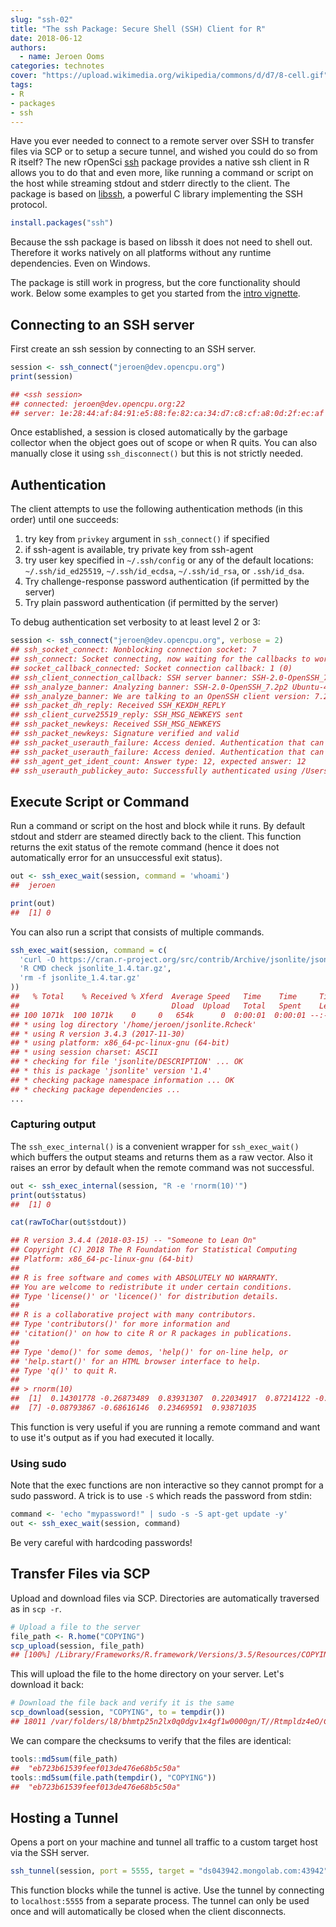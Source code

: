 ```yaml
---
slug: "ssh-02"
title: "The ssh Package: Secure Shell (SSH) Client for R"
date: 2018-06-12
authors:
  - name: Jeroen Ooms
categories: technotes
cover: "https://upload.wikimedia.org/wikipedia/commons/d/d7/8-cell.gif"
tags:
- R
- packages
- ssh
---
```


Have you ever needed to connect to a remote server over SSH to transfer files via SCP or to setup a secure tunnel, and wished you could do so from R itself? The new rOpenSci [ssh](https://cran.r-project.org/web/packages/ssh/index.html) package provides a native ssh client in R allows you to do that and even more, like running a command or script on the host while streaming stdout and stderr directly to the client. The package is based on [libssh](https://www.libssh.org/), a powerful C library implementing the SSH protocol.

```r
install.packages("ssh")
```

Because the ssh package is based on libssh it does not need to shell out. Therefore it works natively on all platforms without any runtime dependencies. Even on Windows.

The package is still work in progress, but the core functionality should work. Below some examples to get you started from the [intro vignette](https://cran.r-project.org/web/packages/ssh/vignettes/intro.html).



## Connecting to an SSH server

First create an ssh session by connecting to an SSH server.


```r
session <- ssh_connect("jeroen@dev.opencpu.org")
print(session)

## <ssh session>
## connected: jeroen@dev.opencpu.org:22
## server: 1e:28:44:af:84:91:e5:88:fe:82:ca:34:d7:c8:cf:a8:0d:2f:ec:af
```

Once established, a session is closed automatically by the garbage collector when the object goes out of scope or when R quits. You can also manually close it using `ssh_disconnect()` but this is not strictly needed.


## Authentication

The client attempts to use the following authentication methods (in this order) until one succeeds:

 1. try key from `privkey` argument in `ssh_connect()` if specified
 2. if ssh-agent is available, try private key from ssh-agent
 3. try user key specified in `~/.ssh/config` or any of the default locations: `~/.ssh/id_ed25519`, `~/.ssh/id_ecdsa`, `~/.ssh/id_rsa`, or `.ssh/id_dsa`.
 4. Try challenge-response password authentication (if permitted by the server)
 5. Try plain password authentication (if permitted by the server)

To debug authentication set verbosity to at least level 2 or 3:

```r
session <- ssh_connect("jeroen@dev.opencpu.org", verbose = 2)
## ssh_socket_connect: Nonblocking connection socket: 7
## ssh_connect: Socket connecting, now waiting for the callbacks to work
## socket_callback_connected: Socket connection callback: 1 (0)
## ssh_client_connection_callback: SSH server banner: SSH-2.0-OpenSSH_7.2p2 Ubuntu-4ubuntu2.4
## ssh_analyze_banner: Analyzing banner: SSH-2.0-OpenSSH_7.2p2 Ubuntu-4ubuntu2.4
## ssh_analyze_banner: We are talking to an OpenSSH client version: 7.2 (70200)
## ssh_packet_dh_reply: Received SSH_KEXDH_REPLY
## ssh_client_curve25519_reply: SSH_MSG_NEWKEYS sent
## ssh_packet_newkeys: Received SSH_MSG_NEWKEYS
## ssh_packet_newkeys: Signature verified and valid
## ssh_packet_userauth_failure: Access denied. Authentication that can continue: publickey
## ssh_packet_userauth_failure: Access denied. Authentication that can continue: publickey
## ssh_agent_get_ident_count: Answer type: 12, expected answer: 12
## ssh_userauth_publickey_auto: Successfully authenticated using /Users/jeroen/.ssh/id_rsa
```

## Execute Script or Command

Run a command or script on the host and block while it runs. By default stdout and stderr are steamed directly back to the client. This function returns the exit status of the remote command (hence it does not automatically error for an unsuccessful exit status). 


```r
out <- ssh_exec_wait(session, command = 'whoami')
##  jeroen

print(out)
##  [1] 0
```

You can also run a script that consists of multiple commands.


```r
ssh_exec_wait(session, command = c(
  'curl -O https://cran.r-project.org/src/contrib/Archive/jsonlite/jsonlite_1.4.tar.gz',
  'R CMD check jsonlite_1.4.tar.gz',
  'rm -f jsonlite_1.4.tar.gz'
))
##   % Total    % Received % Xferd  Average Speed   Time    Time     Time  Current
##                                  Dload  Upload   Total   Spent    Left  Speed
## 100 1071k  100 1071k    0     0   654k      0  0:00:01  0:00:01 --:--:--  654k
## * using log directory '/home/jeroen/jsonlite.Rcheck'
## * using R version 3.4.3 (2017-11-30)
## * using platform: x86_64-pc-linux-gnu (64-bit)
## * using session charset: ASCII
## * checking for file 'jsonlite/DESCRIPTION' ... OK
## * this is package 'jsonlite' version '1.4'
## * checking package namespace information ... OK
## * checking package dependencies ...
...
```

### Capturing output

The `ssh_exec_internal()` is a convenient wrapper for `ssh_exec_wait()` which buffers the output steams and returns them as a raw vector. Also it raises an error by default when the remote command was not successful.


```r
out <- ssh_exec_internal(session, "R -e 'rnorm(10)'")
print(out$status)
##  [1] 0

cat(rawToChar(out$stdout))

## R version 3.4.4 (2018-03-15) -- "Someone to Lean On"
## Copyright (C) 2018 The R Foundation for Statistical Computing
## Platform: x86_64-pc-linux-gnu (64-bit)
## 
## R is free software and comes with ABSOLUTELY NO WARRANTY.
## You are welcome to redistribute it under certain conditions.
## Type 'license()' or 'licence()' for distribution details.
## 
## R is a collaborative project with many contributors.
## Type 'contributors()' for more information and
## 'citation()' on how to cite R or R packages in publications.
## 
## Type 'demo()' for some demos, 'help()' for on-line help, or
## 'help.start()' for an HTML browser interface to help.
## Type 'q()' to quit R.
## 
## > rnorm(10)
##  [1]  0.14301778 -0.26873489  0.83931307  0.22034917  0.87214122 -0.13655736
##  [7] -0.08793867 -0.68616146  0.23469591  0.93871035
```

This function is very useful if you are running a remote command and want to use it's output as if you had executed it locally.

### Using sudo

Note that the exec functions are non interactive so they cannot prompt for a sudo password. A trick is to use `-S` which reads the password from stdin:

```r
command <- 'echo "mypassword!" | sudo -s -S apt-get update -y'
out <- ssh_exec_wait(session, command)
```

Be very careful with hardcoding passwords!

## Transfer Files via SCP

Upload and download files via SCP. Directories are automatically traversed as in `scp -r`.

```r
# Upload a file to the server
file_path <- R.home("COPYING")
scp_upload(session, file_path)
## [100%] /Library/Frameworks/R.framework/Versions/3.5/Resources/COPYING
```

This will upload the file to the home directory on your server. Let's download it back:

```r
# Download the file back and verify it is the same
scp_download(session, "COPYING", to = tempdir())
## 18011 /var/folders/l8/bhmtp25n2lx0q0dgv1x4gf1w0000gn/T//Rtmpldz4eO/COPYING
```

We can compare the checksums to verify that the files are identical:

```r
tools::md5sum(file_path)
##  "eb723b61539feef013de476e68b5c50a" 
tools::md5sum(file.path(tempdir(), "COPYING"))
##  "eb723b61539feef013de476e68b5c50a" 
```

## Hosting a Tunnel

Opens a port on your machine and tunnel all traffic to a custom target host via the SSH server.

```r
ssh_tunnel(session, port = 5555, target = "ds043942.mongolab.com:43942")
```

This function blocks while the tunnel is active. Use the tunnel by connecting to `localhost:5555` from a separate process. The tunnel can only be used once and will automatically be closed when the client disconnects.
